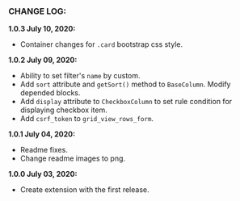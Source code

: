 ### CHANGE LOG:

**1.0.3 July 10, 2020:**
- Container changes for `.card` bootstrap css style.

**1.0.2 July 09, 2020:**
- Ability to set filter's `name` by custom.
- Add `sort` attribute and `getSort()` method to `BaseColumn`. Modify depended blocks.
- Add `display` attribute to `CheckboxColumn` to set rule condition for displaying checkbox item.
- Add `csrf_token` to `grid_view_rows_form`.

**1.0.1 July 04, 2020:**
- Readme fixes.
- Change readme images to png.

**1.0.0 July 03, 2020:**
- Create extension with the first release.
